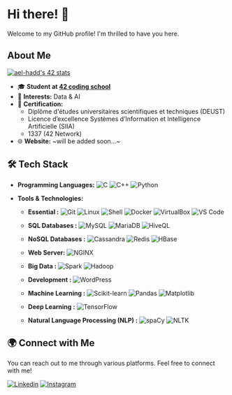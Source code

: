 # Hi there! 👋

Welcome to my GitHub profile! I'm thrilled to have you here.

## About Me

[![ael-hadd's 42 stats](https://badge.mediaplus.ma/green/haalouan)](https://profile.intra.42.fr/users/haalouan)
- 🎓 **Student at [42 coding school](https://www.42.fr/)**
- 🌱 **Interests:** Data & AI
- 📜 **Certification:**
  - Diplôme d'études universitaires scientifiques et techniques (DEUST)
  - Licence d’excellence Systèmes d’Information et Intelligence Artificielle (SIIA)
  - 1337 (42 Network)
- 🌐 **Website:** ~will be added soon...~

## 🛠️ Tech Stack

- **Programming Languages:**
  ![C](https://img.shields.io/badge/C-A8B9CC?style=flat&logo=c&logoColor=white)
  ![C++](https://img.shields.io/badge/C++-00599C?style=flat&logo=c%2B%2B&logoColor=white)
  ![Python](https://img.shields.io/badge/Python-3776AB?style=flat&logo=python&logoColor=white)


- **Tools & Technologies:**

  - **Essential :**
    ![Git](https://img.shields.io/badge/Git-F05032?style=flat&logo=git&logoColor=white)
    ![Linux](https://img.shields.io/badge/Linux-FCC624?style=flat&logo=linux&logoColor=white)
    ![Shell](https://img.shields.io/badge/Shell%20Scripting-4EAA25?style=flat&logo=gnu-bash&logoColor=white)
    ![Docker](https://img.shields.io/badge/Docker-2496ED?style=flat&logo=docker&logoColor=white)
    ![VirtualBox](https://img.shields.io/badge/VirtualBox-183A61?style=flat&logo=virtualbox&logoColor=white)
    ![VS Code](https://img.shields.io/badge/VS%20Code-007ACC?style=flat&logo=visual-studio-code&logoColor=white)

  - **SQL Databases :**
    ![MySQL](https://img.shields.io/badge/MySQL-007ACC?style=flat&logo=MySQL&logoColor=white)
    ![MariaDB](https://img.shields.io/badge/MariaDB-003545?style=flat&logo=mariadb&logoColor=white)
    ![HiveQL](https://img.shields.io/badge/HiveQL-FDEE21?style=flat&logo=apache-hive&logoColor=black)

  - **NoSQL Databases :**
    ![Cassandra](https://img.shields.io/badge/Cassandra-1287B1?style=flat&logo=apache-cassandra&logoColor=white)
    ![Redis](https://img.shields.io/badge/Redis-DC382D?style=flat&logo=redis&logoColor=white)
    ![HBase](https://img.shields.io/badge/HBase-5E2F41?style=flat&logo=apache-hbase&logoColor=white)

  - **Web Server:**
    ![NGINX](https://img.shields.io/badge/NGINX-009639?style=flat&logo=nginx&logoColor=white)

  - **Big Data :**
    ![Spark](https://img.shields.io/badge/Spark-ED1B24?style=flat&logo=apache-spark&logoColor=white)
    ![Hadoop](https://img.shields.io/badge/Hadoop-007ACC?style=flat&logo=apache-hadoop&logoColor=white)
    
  - **Development :**
    ![WordPress](https://img.shields.io/badge/WordPress-21759B?style=flat&logo=wordpress&logoColor=white)

  - **Machine Learning :**
    ![Scikit-learn](https://img.shields.io/badge/Scikit--learn-F7931E?style=flat&logo=scikit-learn&logoColor=white)
    ![Pandas](https://img.shields.io/badge/Pandas-150458?style=flat&logo=pandas&logoColor=white)
    ![Matplotlib](https://img.shields.io/badge/Matplotlib-008CBA?style=flat&logo=matplotlib&logoColor=white)
    
  - **Deep Learning :**
    ![TensorFlow](https://img.shields.io/badge/TensorFlow-FF6F00?style=flat&logo=tensorflow&logoColor=white)
 
  - **Natural Language Processing (NLP) :**
    ![spaCy](https://img.shields.io/badge/spaCy-09A3D5?style=flat&logo=spacy&logoColor=white)
    ![NLTK](https://img.shields.io/badge/NLTK-85BA45?style=flat&logo=nltk&logoColor=white)


## 🌍 Connect with Me

You can reach out to me through various platforms. Feel free to connect with me!

[![Linkedin](https://img.shields.io/badge/LinkedIn-0077B5?style=for-the-badge&logo=linkedin&logoColor=white)](https://www.linkedin.com/in/hatim-alouani-527617304/)
[![Instagram](https://img.shields.io/badge/Instagram-E4405F?style=for-the-badge&logo=instagram&logoColor=white)](https://instagram.com/hatim_alouani/)

<!--
**HatimAlouani/Cloneg7** is a ✨ special ✨ repository because its `README.md` (this file) appears on your GitHub profile.
You can click the Preview link to take a look at your changes.
-->
